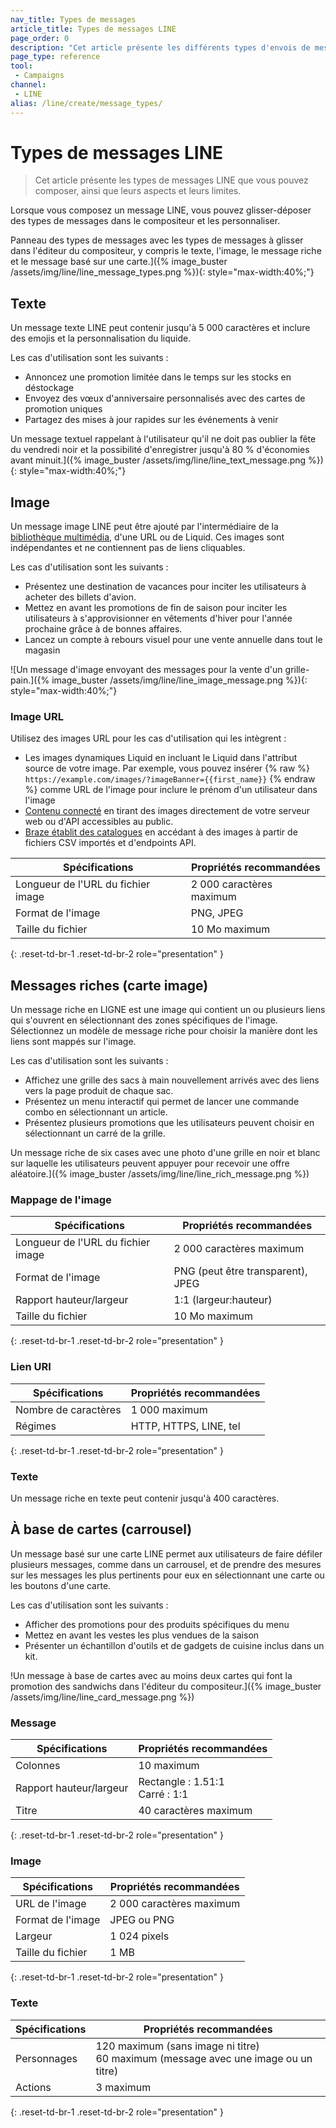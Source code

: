 ```yaml
---
nav_title: Types de messages
article_title: Types de messages LINE
page_order: 0
description: "Cet article présente les différents types d'envois de messages LINE."
page_type: reference
tool:
 - Campaigns
channel:
 - LINE
alias: /line/create/message_types/
---
```


# Types de messages LINE

> Cet article présente les types de messages LINE que vous pouvez composer, ainsi que leurs aspects et leurs limites.

Lorsque vous composez un message LINE, vous pouvez glisser-déposer des types de messages dans le compositeur et les personnaliser.

Panneau des types de messages avec les types de messages à glisser dans l'éditeur du compositeur, y compris le texte, l'image, le message riche et le message basé sur une carte.]({% image_buster /assets/img/line/line_message_types.png %}){: style="max-width:40%;"}

## Texte

Un message texte LINE peut contenir jusqu'à 5 000 caractères et inclure des emojis et la personnalisation du liquide.

Les cas d'utilisation sont les suivants :
- Annoncez une promotion limitée dans le temps sur les stocks en déstockage
- Envoyez des vœux d'anniversaire personnalisés avec des cartes de promotion uniques
- Partagez des mises à jour rapides sur les événements à venir

Un message textuel rappelant à l'utilisateur qu'il ne doit pas oublier la fête du vendredi noir et la possibilité d'enregistrer jusqu'à 80 % d'économies avant minuit.]({% image_buster /assets/img/line/line_text_message.png %}){: style="max-width:40%;"}

## Image

Un message image LINE peut être ajouté par l'intermédiaire de la [bibliothèque multimédia]({{site.baseurl}}/user_guide/engagement_tools/templates_and_media/media_library/), d'une URL ou de Liquid. Ces images sont indépendantes et ne contiennent pas de liens cliquables.

Les cas d'utilisation sont les suivants :
- Présentez une destination de vacances pour inciter les utilisateurs à acheter des billets d'avion.
- Mettez en avant les promotions de fin de saison pour inciter les utilisateurs à s'approvisionner en vêtements d'hiver pour l'année prochaine grâce à de bonnes affaires.
- Lancez un compte à rebours visuel pour une vente annuelle dans tout le magasin

\![Un message d'image envoyant des messages pour la vente d'un grille-pain.]({% image_buster /assets/img/line/line_image_message.png %}){: style="max-width:40%;"}

### Image URL

Utilisez des images URL pour les cas d'utilisation qui les intègrent :
- Les images dynamiques Liquid en incluant le Liquid dans l'attribut source de votre image. Par exemple, vous pouvez insérer {% raw %} `https://example.com/images/?imageBanner={{first_name}}` {% endraw %} comme URL de l'image pour inclure le prénom d'un utilisateur dans l'image
- [Contenu connecté]({{site.baseurl}}/user_guide/personalization_and_dynamic_content/connected_content/) en tirant des images directement de votre serveur web ou d'API accessibles au public.
- [Braze établit des catalogues]({{site.baseurl}}/user_guide/data/activation/catalogs/) en accédant à des images à partir de fichiers CSV importés et d'endpoints API.

| **Spécifications** | **Propriétés recommandées** |
|--------------------------|----------------------------|
| Longueur de l'URL du fichier image | 2 000 caractères maximum  |
| Format de l'image          | PNG, JPEG             |
| Taille du fichier     |  10 Mo maximum |
{: .reset-td-br-1 .reset-td-br-2 role="presentation" }

## Messages riches (carte image)

Un message riche en LIGNE est une image qui contient un ou plusieurs liens qui s'ouvrent en sélectionnant des zones spécifiques de l'image. Sélectionnez un modèle de message riche pour choisir la manière dont les liens sont mappés sur l'image.

Les cas d'utilisation sont les suivants :
- Affichez une grille des sacs à main nouvellement arrivés avec des liens vers la page produit de chaque sac.
- Présentez un menu interactif qui permet de lancer une commande combo en sélectionnant un article.
- Présentez plusieurs promotions que les utilisateurs peuvent choisir en sélectionnant un carré de la grille.

Un message riche de six cases avec une photo d'une grille en noir et blanc sur laquelle les utilisateurs peuvent appuyer pour recevoir une offre aléatoire.]({% image_buster /assets/img/line/line_rich_message.png %})

### Mappage de l'image 

| **Spécifications** | **Propriétés recommandées** |
|--------------------------|----------------------------|
| Longueur de l'URL du fichier image | 2 000 caractères maximum  |
| Format de l'image          | PNG (peut être transparent), JPEG             |
| Rapport hauteur/largeur          | 1:1 (largeur:hauteur)
| Taille du fichier     |  10 Mo maximum |
{: .reset-td-br-1 .reset-td-br-2 role="presentation" }

### Lien URI 

| **Spécifications** | **Propriétés recommandées** |
|--------------------------|----------------------------|
| Nombre de caractères      | 1 000 maximum |
| Régimes              | HTTP, HTTPS, LINE, tel |
{: .reset-td-br-1 .reset-td-br-2 role="presentation" }

### Texte 

Un message riche en texte peut contenir jusqu'à 400 caractères.

## À base de cartes (carrousel)

Un message basé sur une carte LINE permet aux utilisateurs de faire défiler plusieurs messages, comme dans un carrousel, et de prendre des mesures sur les messages les plus pertinents pour eux en sélectionnant une carte ou les boutons d'une carte.

Les cas d'utilisation sont les suivants :
- Afficher des promotions pour des produits spécifiques du menu
- Mettez en avant les vestes les plus vendues de la saison
- Présenter un échantillon d'outils et de gadgets de cuisine inclus dans un kit.

!Un message à base de cartes avec au moins deux cartes qui font la promotion des sandwichs dans l'éditeur du compositeur.]({% image_buster /assets/img/line/line_card_message.png %})

### Message

| **Spécifications** | **Propriétés recommandées** |
|--------------------------|----------------------------|
| Colonnes                  | 10 maximum |
| Rapport hauteur/largeur             | Rectangle : 1.51:1 <br> Carré : 1:1  |
| Titre                    | 40 caractères maximum
{: .reset-td-br-1 .reset-td-br-2 role="presentation" }


### Image

| **Spécifications** | **Propriétés recommandées** |
|--------------------------|----------------------------|
| URL de l'image                 | 2 000 caractères maximum |
| Format de l'image              | JPEG ou PNG |
| Largeur                     | 1 024 pixels  |
| Taille du fichier                 | 1 MB |
{: .reset-td-br-1 .reset-td-br-2 role="presentation" }


### Texte

| **Spécifications** | **Propriétés recommandées** |
|-------------------------|----------------------------|
| Personnages              | 120 maximum (sans image ni titre) <br> 60 maximum (message avec une image ou un titre)  |
| Actions                 | 3 maximum |
{: .reset-td-br-1 .reset-td-br-2 role="presentation" }


